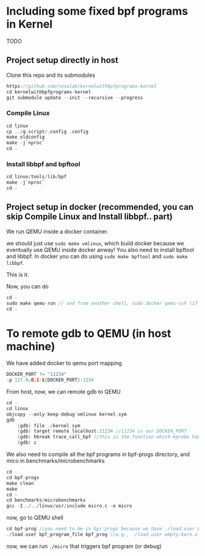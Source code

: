 # Including some fixed bpf programs in Kernel
TODO

## Project setup directly in host
Clone this repo and its submodules

```c
https://github.com/rosalab/kernelwithbpfprograms-kernel
cd kernelwithbpfprograms-kernel
git submodule update --init --recursive --progress
```

### Compile Linux

```c
cd linux
cp ../q-script/.config .config
make oldconfig
make -j`nproc`
cd -
```

### Install libbpf and bpftool

```c
cd linux/tools/lib/bpf
make -j`nproc`
cd -
```

## Project setup in docker (recommended, you can skip Compile Linux and Install libbpf.. part)
We run QEMU inside a docker container. 

we should just use `sudo make vmlinux`, which build docker because we eventually use QEMU inside docker anway! You also need to install bpftool and libbpf. In docker you can do using `sudo make bpftool` and `sudo make libbpf`.

This is it.

Now, you can do

```c
cd -
sudo make qemu-run // and from another shell, sudo docker qemu-ssh (if needed)
cd -
```

# To remote gdb to QEMU (in host machine)
We have added docker to qemu port mapping
```c
DOCKER_PORT ?= "11234"
-p 127.0.0.1:${DOCKER_PORT}:1234
```

From host, now, we can remote gdb to QEMU
```c
cd -
cd linux
objcopy --only-keep-debug vmlinux kernel.sym
gdb
    (gdb) file ./kernel.sym
    (gdb) target remote localhost:11234 //11234 is our DOCKER_PORT
    (gdb) hbreak trace_call_bpf //this is the function which kprobe handler and tracepoint system use to dispatch bpf programs
    (gdb) c

```

We also need to compile all the bpf programs in bpf-progs directory, and mico in benchmarks/microbenchmarks
```c
cd -
cd bpf-progs
make clean
make
cd -
cd benchmarks/microbenchmarks
gcc -I../../linux/usr/include micro.c -o micro 
```

now, go to QEMU shell
```c
cd bpf-prog //you need to be in bpr-progs because we have ./load.user program that we use to load bpf programs
./load.user bpf_program_file bpf_prog //e.g., ./load.user empty.kern.o empty
```

now, we can run `./micro` that triggers bpf program (or debug)
